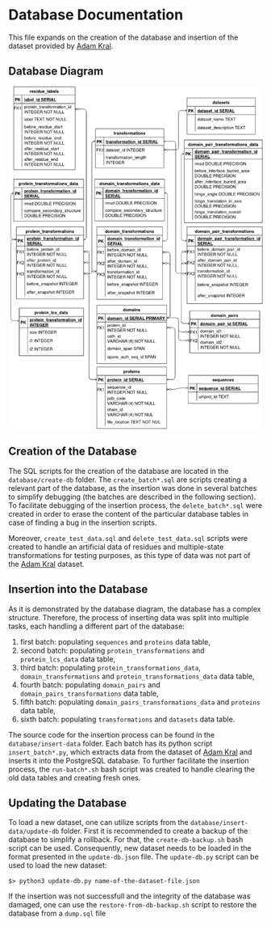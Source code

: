 # Database Documentation
This file expands on the creation of the database and insertion of the dataset provided by [Adam Kral](https://github.com/adam-kral/apo-holo-protein-structure-stats).

## Database Diagram
![Database Schema](https://github.com/skrhakv/ProteInspector/blob/master/documentation/media/database-schema.png)

## Creation of the Database
The SQL scripts for the creation of the database are located in the `database/create-db` folder. The `create_batch*.sql` are scripts creating a relevant part of the database, as the insertion was done in several batches to simplify debugging (the batches are described in the following section). To facilitate debugging of the insertion process, the `delete_batch*.sql` were created in order to erase the content of the particular database tables in case of finding a bug in the insertion scripts.

Moreover, `create_test_data.sql` and `delete_test_data.sql` scripts were created to handle an artificial data of residues and multiple-state transformations for testing purposes, as this type of data was not part of the [Adam Kral](https://github.com/adam-kral/apo-holo-protein-structure-stats) dataset.

## Insertion into the Database
As it is demonstrated by the database diagram, the database has a complex structure. Therefore, the process of inserting data was split into multiple tasks, each handling a different part of the database:
1. first batch: populating `sequences` and `proteins` data table,
2. second batch: populating `protein_transformations` and `protein_lcs_data` data table,
3. third batch: populating `protein_transformations_data`, `domain_transformations` and `protein_transformations_data` data table,
4. fourth batch: populating `domain_pairs` and `domain_pairs_transformations` data table,
5. fifth batch: populating `domain_pairs_transformations_data` and `proteins` data table,
6. sixth batch: populating `transformations` and `datasets` data table.

The source code for the insertion process can be found in the `database/insert-data` folder. Each batch has its python script `insert_batch*.py`, which extracts data from the dataset of [Adam Kral](https://github.com/adam-kral/apo-holo-protein-structure-stats) and inserts it into the PostgreSQL database. To further facilitate the insertion process, the `run-batch*.sh` bash script was created to handle clearing the old data tables and creating fresh ones.

## Updating the Database
To load a new dataset, one can utilize scripts from the `database/insert-data/update-db` folder. First it is recommended to create a backup of the database to simplify a rollback. For that, the `create-db-backup.sh` bash script can be used. Consequently, new dataset needs to be loaded in the format presented in the `update-db.json` file. The `update-db.py` script can be used to load the new dataset:
```
$> python3 update-db.py name-of-the-dataset-file.json
```

If the insertion was not successfull and the integrity of the database was damaged, one can use the `restore-from-db-backup.sh` script to restore the database from a `dump.sql` file